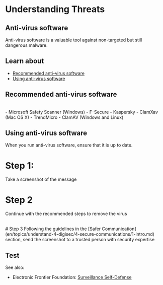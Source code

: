 # Understanding Threats
## Anti-virus software

Anti-virus software is a valuable tool against non-targeted but still dangerous malware.



## Learn about

- [Recommended anti-virus software](en/topics/practice-2-planning/1-threats/3-1-learn.md)
- [Using anti-virus software](en/topics/practice-2-planning/1-threats/3-2-learn.md)



## Recommended anti-virus software

<br>
- Microsoft Safety Scanner (Windows)
- F-Secure
- Kaspersky
- ClamXav (Mac OS X)
- TrendMicro
- ClamAV (Windows and Linux)



## Using anti-virus software

When you run anti-virus software, ensure that it is up to date.
<br>
# Step 1:
Take a screenshot of the message
<br>
# Step 2
Continue with the recommended steps to remove the virus

<br>
# Step 3
Following the guidelines in the [Safer Communication](en/topics/understand-4-digisec/4-secure-communications/1-intro.md) section, send the screenshot to a trusted person with security expertise



## Test




See also:
* Electronic Frontier Foundation: [Surveillance Self-Defense](https://ssd.eff.org/en/module/introduction-threat-modeling)


